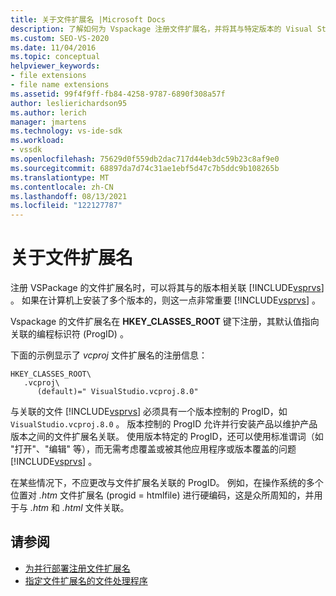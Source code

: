 ```yaml
---
title: 关于文件扩展名 |Microsoft Docs
description: 了解如何为 Vspackage 注册文件扩展名，并将其与特定版本的 Visual Studio 关联。
ms.custom: SEO-VS-2020
ms.date: 11/04/2016
ms.topic: conceptual
helpviewer_keywords:
- file extensions
- file name extensions
ms.assetid: 99f4f9ff-fb84-4258-9787-6890f308a57f
author: leslierichardson95
ms.author: lerich
manager: jmartens
ms.technology: vs-ide-sdk
ms.workload:
- vssdk
ms.openlocfilehash: 75629d0f559db2dac717d44eb3dc59b23c8af9e0
ms.sourcegitcommit: 68897da7d74c31ae1ebf5d47c7b5ddc9b108265b
ms.translationtype: MT
ms.contentlocale: zh-CN
ms.lasthandoff: 08/13/2021
ms.locfileid: "122127787"
---
```

# <a name="about-file-name-extensions"></a>关于文件扩展名
注册 VSPackage 的文件扩展名时，可以将其与的版本相关联 [!INCLUDE[vsprvs](../code-quality/includes/vsprvs_md.md)] 。 如果在计算机上安装了多个版本的，则这一点非常重要 [!INCLUDE[vsprvs](../code-quality/includes/vsprvs_md.md)] 。

 Vspackage 的文件扩展名在 **HKEY_CLASSES_ROOT** 键下注册，其默认值指向关联的编程标识符 (ProgID) 。

 下面的示例显示了 *vcproj* 文件扩展名的注册信息：

```
HKEY_CLASSES_ROOT\
   .vcproj\
      (default)=" VisualStudio.vcproj.8.0"
```

 与关联的文件 [!INCLUDE[vsprvs](../code-quality/includes/vsprvs_md.md)] 必须具有一个版本控制的 ProgID，如 `VisualStudio.vcproj.8.0` 。 版本控制的 ProgID 允许并行安装产品以维护产品版本之间的文件扩展名关联。 使用版本特定的 ProgID，还可以使用标准谓词（如 "打开"、"编辑" 等），而无需考虑覆盖或被其他应用程序或版本覆盖的问题 [!INCLUDE[vsprvs](../code-quality/includes/vsprvs_md.md)] 。

 在某些情况下，不应更改与文件扩展名关联的 ProgID。 例如，在操作系统的多个位置对 *.htm* 文件扩展名 (progid = htmlfile) 进行硬编码，这是众所周知的，并用于与 *.htm* 和 *.html* 文件关联。

## <a name="see-also"></a>请参阅
- [为并行部署注册文件扩展名](../extensibility/registering-file-name-extensions-for-side-by-side-deployments.md)
- [指定文件扩展名的文件处理程序](../extensibility/specifying-file-handlers-for-file-name-extensions.md)

